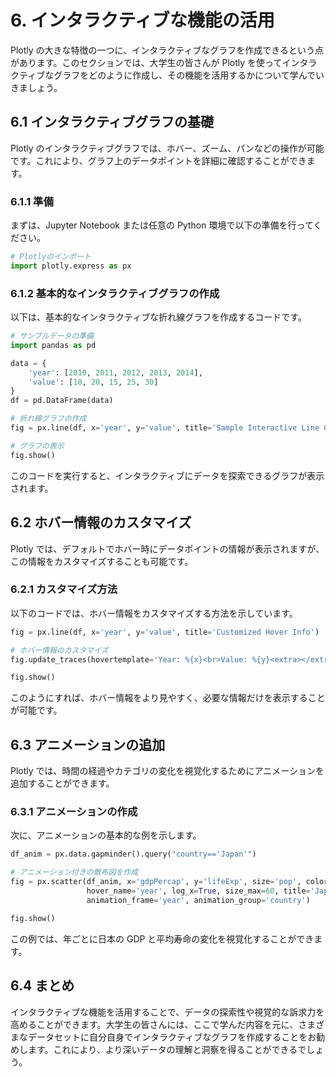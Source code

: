 # 6. インタラクティブな機能の活用

Plotly の大きな特徴の一つに、インタラクティブなグラフを作成できるという点があります。このセクションでは、大学生の皆さんが Plotly を使ってインタラクティブなグラフをどのように作成し、その機能を活用するかについて学んでいきましょう。

## 6.1 インタラクティブグラフの基礎

Plotly のインタラクティブグラフでは、ホバー、ズーム、パンなどの操作が可能です。これにより、グラフ上のデータポイントを詳細に確認することができます。

### 6.1.1 準備

まずは、Jupyter Notebook または任意の Python 環境で以下の準備を行ってください。

```python
# Plotlyのインポート
import plotly.express as px
```

### 6.1.2 基本的なインタラクティブグラフの作成

以下は、基本的なインタラクティブな折れ線グラフを作成するコードです。

```python
# サンプルデータの準備
import pandas as pd

data = {
    'year': [2010, 2011, 2012, 2013, 2014],
    'value': [10, 20, 15, 25, 30]
}
df = pd.DataFrame(data)

# 折れ線グラフの作成
fig = px.line(df, x='year', y='value', title='Sample Interactive Line Chart')

# グラフの表示
fig.show()
```

このコードを実行すると、インタラクティブにデータを探索できるグラフが表示されます。

## 6.2 ホバー情報のカスタマイズ

Plotly では、デフォルトでホバー時にデータポイントの情報が表示されますが、この情報をカスタマイズすることも可能です。

### 6.2.1 カスタマイズ方法

以下のコードでは、ホバー情報をカスタマイズする方法を示しています。

```python
fig = px.line(df, x='year', y='value', title='Customized Hover Info')

# ホバー情報のカスタマイズ
fig.update_traces(hovertemplate='Year: %{x}<br>Value: %{y}<extra></extra>')

fig.show()
```

このようにすれば、ホバー情報をより見やすく、必要な情報だけを表示することが可能です。

## 6.3 アニメーションの追加

Plotly では、時間の経過やカテゴリの変化を視覚化するためにアニメーションを追加することができます。

### 6.3.1 アニメーションの作成

次に、アニメーションの基本的な例を示します。

```python
df_anim = px.data.gapminder().query("country=='Japan'")

# アニメーション付きの散布図を作成
fig = px.scatter(df_anim, x='gdpPercap', y='lifeExp', size='pop', color='year',
                 hover_name='year', log_x=True, size_max=60, title='Japan over Time',
                 animation_frame='year', animation_group='country')

fig.show()
```

この例では、年ごとに日本の GDP と平均寿命の変化を視覚化することができます。

## 6.4 まとめ

インタラクティブな機能を活用することで、データの探索性や視覚的な訴求力を高めることができます。大学生の皆さんには、ここで学んだ内容を元に、さまざまなデータセットに自分自身でインタラクティブなグラフを作成することをお勧めします。これにより、より深いデータの理解と洞察を得ることができるでしょう。
